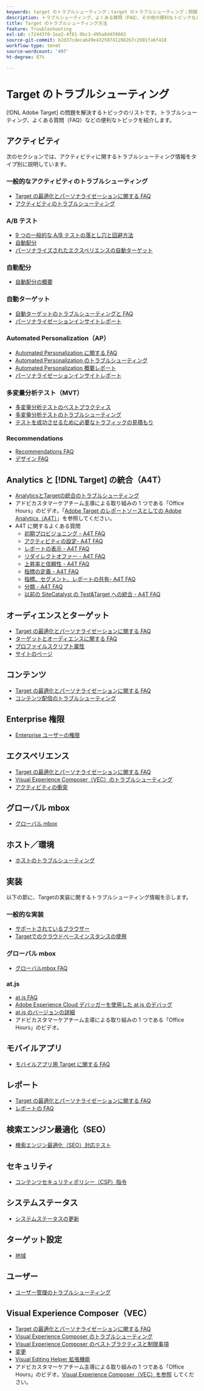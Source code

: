 ```yaml
---
keywords: target のトラブルシューティング；target のトラブルシューティング；問題の解決
description: トラブルシューティング、よくある質問（FAQ）、その他の便利なトピックなど、Adobe Target の問題を解決するのに役立つトピックのリストをご確認ください。
title: Target のトラブルシューティング方法
feature: Troubleshooting
exl-id: c72443f0-1ea2-4f81-9bc3-495a8d459083
source-git-commit: b2d37cdecab49e432587412882b7c2601fa6f418
workflow-type: tm+mt
source-wordcount: '497'
ht-degree: 87%

---
```


# Target のトラブルシューティング

[!DNL Adobe Target] の問題を解決するトピックのリストです。トラブルシューティング、よくある質問（FAQ）などの便利なトピックを紹介します。

## アクティビティ

次のセクションでは、アクティビティに関するトラブルシューティング情報をタイプ別に説明しています。

### 一般的なアクティビティのトラブルシューティング

* [Target の最適化とパーソナライゼーションに関する FAQ](/help/main/c-intro/cmp-target-standard-cheatsheet.md)
* [アクティビティのトラブルシューティング](/help/main/c-activities/c-troubleshooting-activities/troubleshooting-activities.md)

### A/B テスト

* [9 つの一般的な A/B テストの落とし穴と回避方法](/help/main/c-activities/t-test-ab/common-ab-testing-pitfalls.md)
* [自動配分](/help/main/c-activities/automated-traffic-allocation/automated-traffic-allocation.md)
* [パーソナライズされたエクスペリエンスの自動ターゲット](/help/main/c-activities/auto-target/auto-target-to-optimize.md)

### 自動配分

* [自動配分の概要](/help/main/c-activities/automated-traffic-allocation/automated-traffic-allocation.md#section_0E72C1D72DE74F589F965D4B1763E5C3)

### 自動ターゲット

* [自動ターゲットのトラブルシューティングと FAQ](/help/main/c-activities/auto-target/auto-target-troubleshooting-faqs.md)
* [パーソナライゼーションインサイトレポート](/help/main/c-reports/c-personalization-insights-reports/personalization-insights-reports.md)

### Automated Personalization（AP）

* [Automated Personalization に関する FAQ](/help/main/c-activities/t-automated-personalization/automated-personalization-faq.md)
* [Automated Personalization のトラブルシューティング](/help/main/c-activities/t-automated-personalization/ap-trouble.md)
* [Automated Personalization 概要レポート](/help/main/c-reports/personalization-reports/reports-ap.md)
* [パーソナライゼーションインサイトレポート](/help/main/c-reports/c-personalization-insights-reports/personalization-insights-reports.md)

### 多変量分析テスト（MVT）

* [多変量分析テストのベストプラクティス](/help/main/c-activities/c-multivariate-testing/best-practices.md)
* [多変量分析テストのトラブルシューティング](/help/main/c-activities/c-multivariate-testing/best-practices.md)
* [テストを成功させるために必要なトラフィックの見積もり](/help/main/c-activities/c-multivariate-testing/t-create-multivariate-test/traffic-estimator.md)

### Recommendations

* [Recommendations FAQ](/help/main/c-recommendations/c-recommendations-faq/recommendations-faq.md)
* [デザイン FAQ](/help/main/c-recommendations/c-design-overview/template-faq.md)

## Analytics と [!DNL Target] の統合（A4T）

* [AnalyticsとTargetの統合のトラブルシューティング](/help/main/c-integrating-target-with-mac/a4t/c-a4t-troubleshooting/a4t-troubleshooting.md)
* アドビカスタマーケアチーム主導による取り組みの 1 つである「Office Hours」のビデオ。「[Adobe Target のレポートソースとしての Adobe Analytics（A4T）](/help/main/c-integrating-target-with-mac/a4t/a4t.md)」を参照してください。
* A4T に関するよくある質問
   * [初期プロビジョニング - A4T FAQ](/help/main/c-integrating-target-with-mac/a4t/r-a4t-faq/a4t-faq-initial-provisioning.md)
   * [アクティビティの設定- A4T FAQ](/help/main/c-integrating-target-with-mac/a4t/r-a4t-faq/a4t-faq-activity-setup.md)
   * [レポートの表示 - A4T FAQ](/help/main/c-integrating-target-with-mac/a4t/r-a4t-faq/a4t-faq-viewing-reports.md)
   * [リダイレクトオファー - A4T FAQ](/help/main/c-integrating-target-with-mac/a4t/r-a4t-faq/a4t-faq-redirect-offers.md)
   * [上昇率と信頼性 - A4T FAQ](/help/main/c-integrating-target-with-mac/a4t/r-a4t-faq/a4t-faq-lift-and-confidence.md)
   * [指標の定義 - A4T FAQ](/help/main/c-integrating-target-with-mac/a4t/r-a4t-faq/a4t-faq-metric-definition.md)
   * [指標、セグメント、レポートの共有- A4T FAQ](/help/main/c-target/c-troubleshooting-targets-and-audiences/a4t-faq-sharing-metrics-audiences-reports.md)
   * [分類 - A4T FAQ](/help/main/c-integrating-target-with-mac/a4t/r-a4t-faq/a4t-faq-classifications.md)
   * [以前の SiteCatalyst の Test&amp;Target への統合 - A4T FAQ](/help/main/c-integrating-target-with-mac/a4t/r-a4t-faq/a4t-faq-old-integration.md)

## オーディエンスとターゲット

* [Target の最適化とパーソナライゼーションに関する FAQ](/help/main/c-intro/cmp-target-standard-cheatsheet.md)
* [ターゲットとオーディエンスに関する FAQ](/help/main/c-target/c-troubleshooting-targets-and-audiences/troubleshooting-targets-and-audiences.md)
* [プロファイルスクリプト属性](/help/main/c-target/c-visitor-profile/profile-parameters.md)
* [サイトのページ](/help/main/c-target/c-audiences/c-target-rules/site-pages.md)

## コンテンツ

* [Target の最適化とパーソナライゼーションに関する FAQ](/help/main/c-intro/cmp-target-standard-cheatsheet.md)
* [コンテンツ配信のトラブルシューティング](/help/main/c-activities/c-troubleshooting-activities/content-trouble.md)

## Enterprise 権限

* [Enterprise ユーザーの権限](/help/main/administrating-target/c-user-management/property-channel/property-channel.md)

## エクスペリエンス

* [Target の最適化とパーソナライゼーションに関する FAQ](/help/main/c-intro/cmp-target-standard-cheatsheet.md)
* [Visual Experience Composer（VEC）のトラブルシューティング](/help/main/c-experiences/c-visual-experience-composer/r-troubleshoot-composer/troubleshoot-composer.md)
* [アクティビティの衝突](/help/main/c-experiences/c-visual-experience-composer/activity-collisions.md)

## グローバル mbox

* [グローバル mbox](https://developer.adobe.com/target/implement/client-side/atjs/global-mbox/global-mbox-faq/)

## ホスト／環境

* [ホストのトラブルシューティング](/help/main/administrating-target/hosts.md)

## 実装

以下の節に、Targetの実装に関するトラブルシューティング情報を示します。

### 一般的な実装

* [サポートされているブラウザー](https://developer.adobe.com/target/before-implement/supported-browsers/)
* [Targetでのクラウドベースインスタンスの使用](https://developer.adobe.com/target/implement/client-side/target-debugging-atjs/targeting-using-cloud-based-instances/)

### グローバル mbox

* [グローバルmbox FAQ](https://developer.adobe.com/target/implement/client-side/atjs/global-mbox/global-mbox-faq/)

### at.js

* [at.js FAQ](https://developer.adobe.com/target/implement/client-side/atjs/target-atjs-faq/target-atjs-faq/)
* [Adobe Experience Cloud デバッガーを使用した at.js のデバッグ](https://developer.adobe.com/target/implement/client-side/target-debugging-atjs/target-debugging-atjs/)
* [at.js のバージョンの詳細](https://developer.adobe.com/target/implement/client-side/atjs/target-atjs-versions/)
* アドビカスタマーケアチーム主導による取り組みの 1 つである「Office Hours」のビデオ。

## モバイルアプリ

* [モバイルアプリ用 Target に関する FAQ](https://developer.adobe.com/target/implement/mobile/mobile-faq/)

## レポート

* [Target の最適化とパーソナライゼーションに関する FAQ](/help/main/c-intro/cmp-target-standard-cheatsheet.md)
* [レポートの FAQ](/help/main/c-reports/reporting-frequently-asked-questions.md)

## 検索エンジン最適化（SEO）

* [検索エンジン最適化（SEO）対応テスト](https://developer.adobe.com/target/implement/client-side/atjs/how-atjs-works/how-atjs-works/)

## セキュリティ

* [コンテンツセキュリティポリシー（CSP）指令](https://developer.adobe.com/target/before-implement/privacy/content-security-policy/)

## システムステータス

* [システムステータスの更新](/help/main/r-release-notes/system-status-updates.md)

## ターゲット設定

* [地域](/help/main/c-target/c-audiences/c-target-rules/geo.md)

## ユーザー

* [ユーザー管理のトラブルシューティング](/help/main/administrating-target/c-user-management/c-user-management/troubleshooting-user-management.md)

## Visual Experience Composer（VEC）

* [Target の最適化とパーソナライゼーションに関する FAQ](/help/main/c-intro/cmp-target-standard-cheatsheet.md)
* [Visual Experience Composer のトラブルシューティング](/help/main/c-experiences/c-visual-experience-composer/r-troubleshoot-composer/troubleshoot-composer.md)
* [Visual Experience Composer のベストプラクティスと制限事項](/help/main/c-experiences/c-visual-experience-composer/experience-composer-best-practices.md)
* [変更](/help/main/c-experiences/c-visual-experience-composer/c-vec-code-editor/vec-code-editor.md)
* [Visual Editing Helper 拡張機能](/help/main/c-experiences/c-visual-experience-composer/r-troubleshoot-composer/visual-editing-helper-extension.md)
* アドビカスタマーケアチーム主導による取り組みの 1 つである「Office Hours」のビデオ。[Visual Experience Composer（VEC）を参照](/help/main/c-experiences/c-visual-experience-composer/visual-experience-composer.md) してください。
